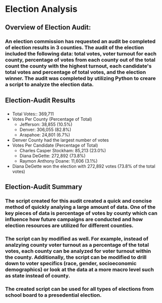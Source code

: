 # Election Analysis
## Overview of Election Audit:
### An election commission has requested an audit be completed of election results in 3 counties. The audit of the election included the following data: total votes, voter turnout for each county, percentage of votes from each county out of the total count the county with the highest turnout, each candidate's total votes and percentage of total votes, and the election winner. The audit was completed by utilizing Python to creare a script to analyze the election data.
## Election-Audit Results
###  
- Total Votes:: 369,711
- Votes Per County (Percentage of Total)
  - Jefferson: 38,855 (10.5%)
  - Denver: 306,055 (82.8%)
  - Arapahoe: 24,801 (6.7%)
- Denver County had the largest number of votes
- Votes Per Candidate (Percentage of Total)
  - Charles Casper Stockham: 85,213 (23.0%)
  - Diana DeGette: 272,892 (73.8%)
  - Raymon Anthony Doane: 11,606 (3.1%)
- Diana DeGette won the election with 272,892 votes (73.8% of the total votes)
## Election-Audit Summary
### The script created for this audit created a quick and concise method of quickly analying a large amount of data. One of the key pieces of data is percentage of votes by county which can influence how future campaigns are conducted and how election resources are utilized for different counties. 
### The script can by modified as well. For example, instead of analzying county voter turnout as a percentage of the total votes, each county can be analyzed for voter turnout within the county. Additionally, the script can be modified to drill down to voter specifics (race, gender, socioeconomic demographics) or look at the data at a more macro level such as state instead of county.
### The created script can be used for all types of elections from school board to a presedential election.

